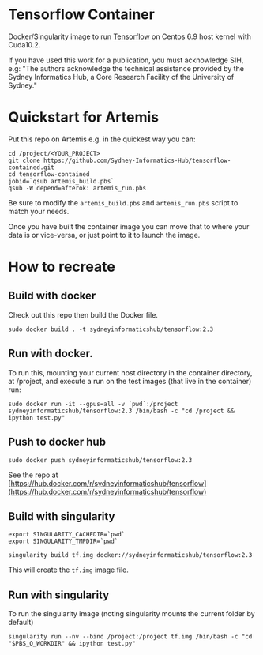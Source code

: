 # Tensorflow Container

Docker/Singularity image to run [Tensorflow](https://www.tensorflow.org/) on Centos 6.9 host kernel with Cuda10.2.


If you have used this work for a publication, you must acknowledge SIH, e.g: "The authors acknowledge the technical assistance provided by the Sydney Informatics Hub, a Core Research Facility of the University of Sydney."


# Quickstart for Artemis

Put this repo on Artemis e.g. in the quickest way you can:

```
cd /project/<YOUR_PROJECT>
git clone https://github.com/Sydney-Informatics-Hub/tensorflow-contained.git
cd tensorflow-contained
jobid=`qsub artemis_build.pbs`
qsub -W depend=afterok: artemis_run.pbs
```
Be sure to modify the `artemis_build.pbs` and `artemis_run.pbs` script to match your needs.

Once you have built the container image you can move that to where your data is or vice-versa, or just point to it to launch the image.



# How to recreate

## Build with docker
Check out this repo then build the Docker file.
```
sudo docker build . -t sydneyinformaticshub/tensorflow:2.3
```

## Run with docker.
To run this, mounting your current host directory in the container directory, at /project, and execute a run on the test images (that live in the container) run:
```
sudo docker run -it --gpus=all -v `pwd`:/project sydneyinformaticshub/tensorflow:2.3 /bin/bash -c "cd /project && ipython test.py"
```

## Push to docker hub
```
sudo docker push sydneyinformaticshub/tensorflow:2.3
```

See the repo at [https://hub.docker.com/r/sydneyinformaticshub/tensorflow](https://hub.docker.com/r/sydneyinformaticshub/tensorflow)


## Build with singularity
```
export SINGULARITY_CACHEDIR=`pwd`
export SINGULARITY_TMPDIR=`pwd`

singularity build tf.img docker://sydneyinformaticshub/tensorflow:2.3
```
This will create the `tf.img` image file.

## Run with singularity
To run the singularity image (noting singularity mounts the current folder by default)
```
singularity run --nv --bind /project:/project tf.img /bin/bash -c "cd "$PBS_O_WORKDIR" && ipython test.py"
```
